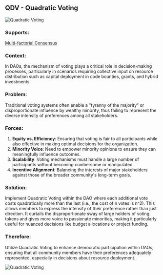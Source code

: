 ## QDV - Quadratic Voting

![Quadratic Voting](./output/illustrations/quadratic_voting.png)

### Supports:
[Multi-factorial Consensus](./multi_factorial_consensus.html)

### Context:
In DAOs, the mechanism of voting plays a critical role in decision-making processes, particularly in scenarios requiring collective input on resource distribution such as capital deployment in code bounties, grants, and hybrid investments.

### Problem:
Traditional voting systems often enable a "tyranny of the majority" or disproportionate influence by wealthy minority, thus failing to represent the diverse intensity of preferences among all stakeholders.

### Forces:
1. **Equity vs. Efficiency**: Ensuring that voting is fair to all participants while also effective in making optimal decisions for the organization.
2. **Minority Voice**: Need to empower minority opinions to ensure they can meaningfully influence outcomes.
3. **Scalability**: Voting mechanisms must handle a large number of participants without becoming cumbersome or manipulated.
4. **Incentive Alignment**: Balancing the interests of major stakeholders against those of the broader community's long-term goals.

### Solution:
Implement Quadratic Voting within the DAO where each additional vote costs quadratically more than the last (i.e., the cost of n votes is n^2). This allows members to express the intensity of their preference rather than just direction. It curtails the disproportionate sway of large holders of voting tokens and gives more voice to passionate minorities, making it particularly useful for nuanced decisions like budget allocations or project funding.

### Therefore:
Utilize Quadratic Voting to enhance democratic participation within DAOs, ensuring that all community members have their preferences adequately represented, especially in decisions about resource deployment.

![Quadratic Voting](./output/quadratic_voting_specific_graph.png)